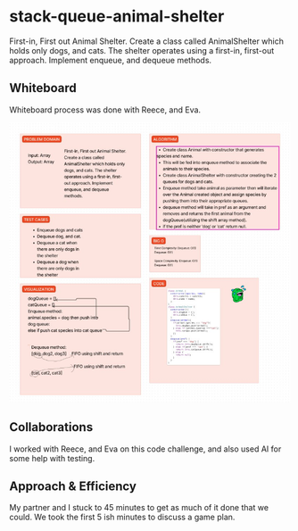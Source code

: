 # stack-queue-animal-shelter

First-in, First out Animal Shelter.
Create a class called AnimalShelter which holds only dogs, and cats. The shelter operates using a first-in, first-out approach. Implement enqueue, and dequeue methods.

## Whiteboard

Whiteboard process was done with Reece, and Eva.

![Whiteboard](../assets/dsa12.jpg)

## Collaborations

I worked with Reece, and Eva on this code challenge, and also used AI for some help with testing.


## Approach & Efficiency

My partner and I stuck to 45 minutes to get as much of it done that we could. We took the first 5 ish minutes to discuss a game plan.
